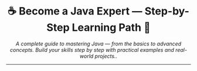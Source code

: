 <h1 align="center" ; color=red>☕ Become a Java Expert — Step-by-Step Learning Path 🚀</h1>
<p align="center">
  <em>A complete guide to mastering Java — from the basics to advanced concepts. Build your skills step by step with practical examples and real-world projects..</em>
</p>
<hr>


